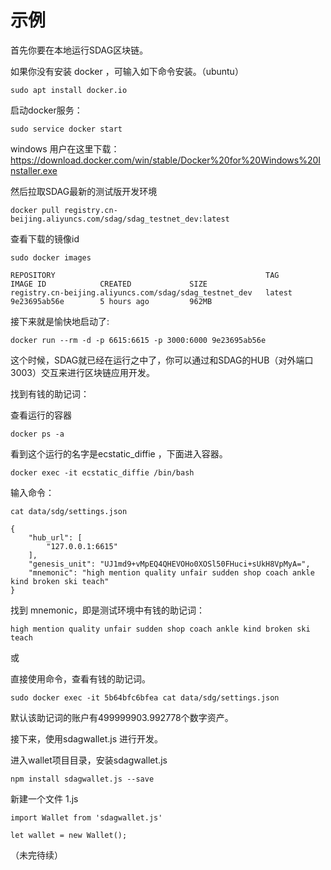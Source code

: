 # 示例

首先你要在本地运行SDAG区块链。

如果你没有安装 docker ，可输入如下命令安装。（ubuntu）

```
sudo apt install docker.io
```

启动docker服务：

```
sudo service docker start
```

windows 用户在这里下载：https://download.docker.com/win/stable/Docker%20for%20Windows%20Installer.exe



然后拉取SDAG最新的测试版开发环境

```
docker pull registry.cn-beijing.aliyuncs.com/sdag/sdag_testnet_dev:latest
```


查看下载的镜像id

```
sudo docker images
```

```
REPOSITORY                                               TAG                 IMAGE ID            CREATED             SIZE
registry.cn-beijing.aliyuncs.com/sdag/sdag_testnet_dev   latest              9e23695ab56e        5 hours ago         962MB
```

接下来就是愉快地启动了:

```
docker run --rm -d -p 6615:6615 -p 3000:6000 9e23695ab56e
```

这个时候，SDAG就已经在运行之中了，你可以通过和SDAG的HUB（对外端口3003）交互来进行区块链应用开发。


找到有钱的助记词：

查看运行的容器

```
docker ps -a
```

看到这个运行的名字是ecstatic_diffie ，下面进入容器。

```
docker exec -it ecstatic_diffie /bin/bash
```

输入命令：

```
cat data/sdg/settings.json
```

```
{
    "hub_url": [
        "127.0.0.1:6615"
    ],
    "genesis_unit": "UJ1md9+vMpEQ4QHEVOHo0XOSl50FHuci+sUkH8VpMyA=",
    "mnemonic": "high mention quality unfair sudden shop coach ankle kind broken ski teach"
}
```

找到 mnemonic，即是测试环境中有钱的助记词：

```
high mention quality unfair sudden shop coach ankle kind broken ski teach
```

或

直接使用命令，查看有钱的助记词。
```
sudo docker exec -it 5b64bfc6bfea cat data/sdg/settings.json
```

默认该助记词的账户有499999903.992778个数字资产。

接下来，使用sdagwallet.js 进行开发。

进入wallet项目目录，安装sdagwallet.js

```
npm install sdagwallet.js --save
```

新建一个文件 1.js

```
import Wallet from 'sdagwallet.js'
 
let wallet = new Wallet();
```

（未完待续）

